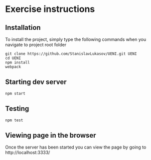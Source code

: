 # Exercise instructions

## Installation
To install the project, simply type the following commands when you navigate to project root folder

```
git clone https://github.com/StanislavLukasov/UENI.git UENI
cd UENI
npm install
webpack
```

## Starting dev server

```
npm start
```

## Testing

```
npm test
```

## Viewing page in the browser
Once the server has been started you can view the page by going to http://localhost:3333/